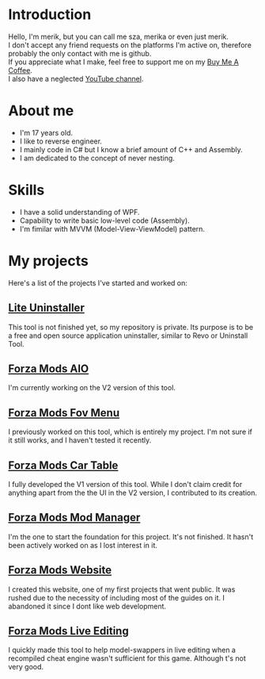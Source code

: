 # Introduction

Hello, I'm merik, but you can call me sza, merika or even just merik.<br>
I don't accept any friend requests on the platforms I'm active on, therefore probably the only contact with me is github.<br>
If you appreciate what I make, feel free to support me on my [Buy Me A Coffee](https://www.buymeacoffee.com/merika).<br>
I also have a neglected [YouTube channel](https://www.youtube.com/channel/UCS_y4e6mu8SwCLxjRNl2NLQ).<br>

# About me

- I'm 17 years old.
- I like to reverse engineer.
- I mainly code in C# but I know a brief amount of C++ and Assembly.
- I am dedicated to the concept of never nesting.

# Skills

- I have a solid understanding of WPF.
- Capability to write basic low-level code (Assembly).
- I'm fimilar with MVVM (Model-View-ViewModel) pattern.

# My projects

Here's a list of the projects I've started and worked on:

## [Lite Uninstaller](https://github.com/szaaamerik/Lite-Uninstaller)

This tool is not finished yet, so my repository is private. Its purpose is to be a free and open source application uninstaller, similar to Revo or Uninstall Tool.

## [Forza Mods AIO](https://github.com/ForzaMods/AIO)

I'm currently working on the V2 version of this tool.

## [Forza Mods Fov Menu](https://github.com/ForzaMods/Fov-Menu)

I previously worked on this tool, which is entirely my project. I'm not sure if it still works, and I haven't tested it recently.

## [Forza Mods Car Table](https://github.com/ForzaMods/Car-Table)

I fully developed the V1 version of this tool. While I don't claim credit for anything apart from the the UI in the V2 version, I contributed to its creation.

## [Forza Mods Mod Manager](https://github.com/ForzaMods/Mod-Manager)

I'm the one to start the foundation for this project. It's not finished. It hasn't been actively worked on as I lost interest in it.

## [Forza Mods Website](https://github.com/ForzaMods/website)

I created this website, one of my first projects that went public. It was rushed due to the necessity of including most of the guides on it. I abandoned it since I dont like web development.

## [Forza Mods Live Editing](https://github.com/ForzaMods/Forza-Mods-Live-Editing)

I quickly made this tool to help model-swappers in live editing when a recompiled cheat engine wasn't sufficient for this game. Although t's not very good.

